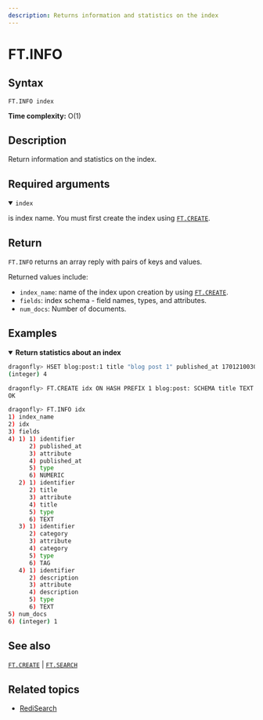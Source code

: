```yaml
---
description: Returns information and statistics on the index
---
```


# FT.INFO

## Syntax

    FT.INFO index

**Time complexity:** O(1)

## Description

Return information and statistics on the index.

## Required arguments

<details open>
<summary><code>index</code></summary>

is index name. You must first create the index using [`FT.CREATE`](./ft.create.md).
</details>

## Return

`FT.INFO` returns an array reply with pairs of keys and values.

Returned values include:

- `index_name`: name of the index upon creation by using [`FT.CREATE`](./ft.create.md).
- `fields`: index schema - field names, types, and attributes.
- `num_docs`: Number of documents.

## Examples

<details open>
<summary><b>Return statistics about an index</b></summary>

```bash
dragonfly> HSET blog:post:1 title "blog post 1" published_at 1701210030 category "default" description "this is a blog"
(integer) 4

dragonfly> FT.CREATE idx ON HASH PREFIX 1 blog:post: SCHEMA title TEXT SORTABLE published_at NUMERIC SORTABLE category TAG SORTABLE description TEXT NOINDEX
OK

dragonfly> FT.INFO idx
1) index_name
2) idx
3) fields
4) 1) 1) identifier
      2) published_at
      3) attribute
      4) published_at
      5) type
      6) NUMERIC
   2) 1) identifier
      2) title
      3) attribute
      4) title
      5) type
      6) TEXT
   3) 1) identifier
      2) category
      3) attribute
      4) category
      5) type
      6) TAG
   4) 1) identifier
      2) description
      3) attribute
      4) description
      5) type
      6) TEXT
5) num_docs
6) (integer) 1
```
</details>

## See also

[`FT.CREATE`](./ft.create.md) | [`FT.SEARCH`](./ft.search.md)

## Related topics

- [RediSearch](https://redis.io/docs/stack/search)
